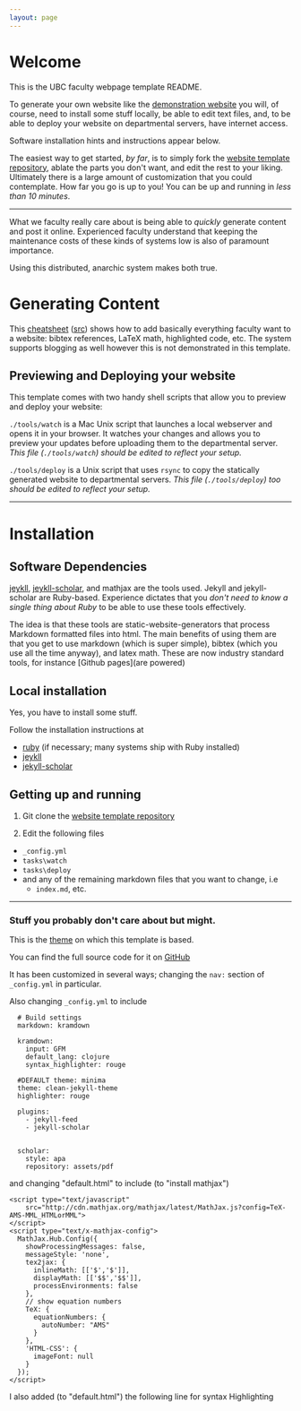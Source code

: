 ```yaml
---
layout: page
---
```

# Welcome

This is the UBC faculty webpage template README.  

To generate your own website like the [demonstration website](https://www.cs.ubc.ca/~fwood/template) you will, of course, need to install
some stuff locally, be able to edit text files, and, to be able to deploy your
website on departmental servers, have internet access.

Software installation hints and instructions appear below.

The easiest way to get started, _by far_, is to simply fork the
[website template repository](https://bitbucket.org/UBCCS/jekyll-faculty),
ablate the parts you don't want, and edit the rest to your liking.  Ultimately
there is a large amount of customization that you could contemplate.  How
far you go is up to you!  You can be up and running in _less than 10 minutes_.

------------------

What we faculty really care about is being able to _quickly_ generate content and
post it online.  Experienced faculty understand that keeping the maintenance costs
of these kinds of systems low is also of paramount importance.  

Using this distributed, anarchic system makes both true.

# Generating Content

This [cheatsheet](cheatsheet) ([src](https://bitbucket.org/UBCCS/jekyll-faculty/raw/b5b51539a7ca1cce300a0f6016d32ae5f4e26172/cheatsheet.md)) shows how to add
basically everything faculty want to a website: bibtex references, LaTeX math,
highlighted code, etc.  The system supports blogging as well however this is
not demonstrated in this template.

## Previewing and Deploying your website

This template comes with two handy shell scripts that allow you to preview
and deploy your website:  

```./tools/watch``` is a Mac Unix script that launches a local webserver
and opens it in your browser.  It watches your changes and allows you to
preview your updates before uploading them to the departmental server.  _This
file (```./tools/watch```) should be edited to reflect your setup._

```./tools/deploy``` is a Unix script that uses ```rsync``` to copy the
statically generated website to departmental servers.  _This
file (```./tools/deploy```) too should be edited to reflect your setup._

---------------

# Installation

## Software Dependencies

[jeykll](https://jekyllrb.com/),
[jeykll-scholar](https://github.com/inukshuk/jekyll-scholar),
and mathjax are the tools used.  Jekyll and
jekyll-scholar are Ruby-based.  Experience dictates that you _don't need to know
a single thing about Ruby_ to be able to use these tools effectively.

The idea is that these tools are static-website-generators that process Markdown
formatted files into html.  The main benefits of using them are that you get
to use markdown (which is super simple), bibtex (which you use all the time
anyway), and latex math.  These are now industry standard tools, for instance
[Github pages](are powered)

## Local installation

Yes, you have to install some stuff.  

Follow the installation instructions at
 - [ruby](https://www.ruby-lang.org/en/downloads/) (if necessary; many systems ship with Ruby installed)
 - [jeykll](https://jekyllrb.com/)
 - [jekyll-scholar](https://github.com/inukshuk/jekyll-scholar)

## Getting up and running
 1) Git clone the [website template repository](https://bitbucket.org/UBCCS/jekyll-faculty)

 2) Edit the following files
   - ```_config.yml```
   - ```tasks\watch```
   - ```tasks\deploy```
   - and any of the remaining markdown files that you want to change, i.e
      - ```index.md```, etc.

-----------

### Stuff you probably don't care about but might.

This is the [theme](http://jekyllthemes.org/themes/researcher/) on which this
template is based.

You can find the full source code for it on [GitHub](https://github.com/bk2dcradle/researcher)

It has been customized in several ways; changing the ```nav:``` section of
```_config.yml``` in particular.


Also changing ```_config.yml``` to include

```
  # Build settings
  markdown: kramdown

  kramdown:
    input: GFM
    default_lang: clojure
    syntax_highlighter: rouge

  #DEFAULT theme: minima
  theme: clean-jekyll-theme
  highlighter: rouge

  plugins:
    - jekyll-feed
    - jekyll-scholar


  scholar:
    style: apa
    repository: assets/pdf
```

and changing "default.html" to include (to "install mathjax")

```
<script type="text/javascript"
    src="http://cdn.mathjax.org/mathjax/latest/MathJax.js?config=TeX-AMS-MML_HTMLorMML">
</script>
<script type="text/x-mathjax-config">
  MathJax.Hub.Config({
    showProcessingMessages: false,
    messageStyle: 'none',
    tex2jax: {
      inlineMath: [['$','$']],
      displayMath: [['$$','$$']],
      processEnvironments: false
    },
    // show equation numbers
    TeX: {
      equationNumbers: {
        autoNumber: "AMS"
      }
    },
    'HTML-CSS': {
      imageFont: null
    }
  });
</script>
```

I also added (to "default.html") the following line for syntax Highlighting

```        <link rel="stylesheet" type="text/css" href="{{ '/css/github.css' | relative_url }}">
```
